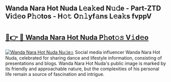 ## Wanda Nara Hot Nuda L𝚎a𝚔ed N𝚞𝚍e - Part-ZTD Vi𝚍𝚎o P𝚑𝚘tos - H𝚘𝚝 O𝚗𝚕yf𝚊ns L𝚎a𝚔s fvppV

# <h2><a href="http://kf0ftnj.oniu.top/?m=Wanda+Nara+Hot+Nuda">🔗👉 🔴 Wanda Nara Hot Nuda P𝚑ot𝚘𝚜 V𝚒d𝚎o</a></h2>

[![Wanda Nara Hot Nuda Nu𝚍e𝚜](https://i.imgur.com/0qMVB7G.gif)](http://kf0ftnj.oniu.top/?m=Wanda+Nara+Hot+Nuda)
Social media influencer Wanda Nara Hot Nuda, celebrated for sharing dance and lifestyle information, consisting of presentations and blogs. Wanda Nara Hot Nuda's public image is marked by its friendly and approachable nature, but the complexities of his personal life remain a source of fascination and intrigue.  
